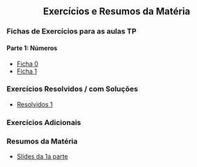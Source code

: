 
<h2 align="center"> Exercícios e Resumos da Matéria</h2>  

### Fichas de Exercícios para as aulas TP

#### Parte 1: Números
- [Ficha 0](Problemas0.pdf)
- [Ficha 1](Problemas1.pdf)

### Exercícios Resolvidos / com Soluções
- [Resolvidos 1](ProbRes1.pdf)

### Exercícios Adicionais 

### Resumos da Matéria
- [Slides da 1a parte](ITN.pdf)

